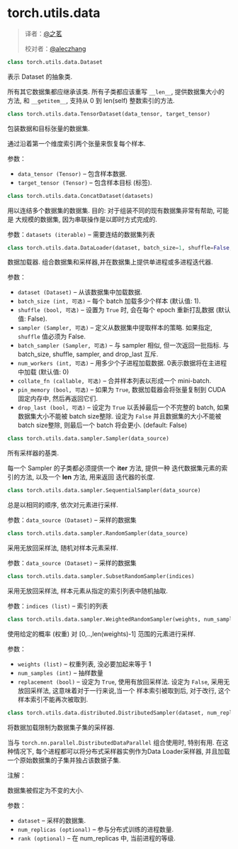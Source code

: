 # torch.utils.data

> 译者：[@之茗](https://github.com/mayuanucas)
> 
> 校对者：[@aleczhang](http://community.apachecn.org/?/people/aleczhang)

```py
class torch.utils.data.Dataset
```

表示 Dataset 的抽象类.

所有其它数据集都应继承该类. 所有子类都应该重写 `__len__`, 提供数据集大小的方法, 和 `__getitem__`, 支持从 0 到 len(self) 整数索引的方法.

```py
class torch.utils.data.TensorDataset(data_tensor, target_tensor)
```

包装数据和目标张量的数据集.

通过沿着第一个维度索引两个张量来恢复每个样本.

参数：

*   `data_tensor (Tensor)` – 包含样本数据.
*   `target_tensor (Tensor)` – 包含样本目标 (标签).



```py
class torch.utils.data.ConcatDataset(datasets)
```

用以连结多个数据集的数据集. 目的: 对于组装不同的现有数据集非常有帮助, 可能是 大规模的数据集, 因为串联操作是以即时方式完成的.

参数：`datasets (iterable)` – 需要连结的数据集列表


```py
class torch.utils.data.DataLoader(dataset, batch_size=1, shuffle=False, sampler=None, batch_sampler=None, num_workers=0, collate_fn=<function default_collate at 0x4316c08>, pin_memory=False, drop_last=False)
```

数据加载器. 组合数据集和采样器,并在数据集上提供单进程或多进程迭代器.

参数：

*   `dataset (Dataset)` – 从该数据集中加载数据.
*   `batch_size (int, 可选)` – 每个 batch 加载多少个样本 (默认值: 1).
*   `shuffle (bool, 可选)` – 设置为 `True` 时, 会在每个 epoch 重新打乱数据 (默认值: False).
*   `sampler (Sampler, 可选)` – 定义从数据集中提取样本的策略. 如果指定, `shuffle` 值必须为 False.
*   `batch_sampler (Sampler, 可选)` – 与 sampler 相似, 但一次返回一批指标. 与 batch_size, shuffle, sampler, and drop_last 互斥.
*   `num_workers (int, 可选)` – 用多少个子进程加载数据. 0表示数据将在主进程中加载 (默认值: 0)
*   `collate_fn (callable, 可选)` – 合并样本列表以形成一个 mini-batch.
*   `pin_memory (bool, 可选)` – 如果为 `True`, 数据加载器会将张量复制到 CUDA 固定内存中, 然后再返回它们.
*   `drop_last (bool, 可选)` – 设定为 `True` 以丢掉最后一个不完整的 batch, 如果数据集大小不能被 batch size整除. 设定为 `False` 并且数据集的大小不能被 batch size整除, 则最后一个 batch 将会更小. (default: False)



```py
class torch.utils.data.sampler.Sampler(data_source)
```

所有采样器的基类.

每一个 Sampler 的子类都必须提供一个 __iter__ 方法, 提供一种 迭代数据集元素的索引的方法, 以及一个 __len__ 方法, 用来返回 迭代器的长度.

```py
class torch.utils.data.sampler.SequentialSampler(data_source)
```

总是以相同的顺序, 依次对元素进行采样.

参数：`data_source (Dataset)` – 采样的数据集


```py
class torch.utils.data.sampler.RandomSampler(data_source)
```

采用无放回采样法, 随机对样本元素采样.

参数：`data_source (Dataset)` – 采样的数据集


```py
class torch.utils.data.sampler.SubsetRandomSampler(indices)
```

采用无放回采样法, 样本元素从指定的索引列表中随机抽取.

参数：`indices (list)` – 索引的列表


```py
class torch.utils.data.sampler.WeightedRandomSampler(weights, num_samples, replacement=True)
```

使用给定的概率 (权重) 对 [0,..,len(weights)-1] 范围的元素进行采样.

参数：

*   `weights (list)` – 权重列表, 没必要加起来等于 1
*   `num_samples (int)` – 抽样数量
*   `replacement (bool)` – 设定为 `True`, 使用有放回采样法. 设定为 `False`, 采用无放回采样法, 这意味着对于一行来说,当一个 样本索引被取到后, 对于改行, 这个样本索引不能再次被取到.



```py
class torch.utils.data.distributed.DistributedSampler(dataset, num_replicas=None, rank=None)
```

将数据加载限制为数据集子集的采样器.

当与 `torch.nn.parallel.DistributedDataParallel` 组合使用时, 特别有用. 在这种情况下, 每个进程都可以将分布式采样器实例作为Data Loader采样器, 并且加载一个原始数据集的子集并独占该数据子集.

注解：

数据集被假定为不变的大小.

参数：

*   `dataset` – 采样的数据集.
*   `num_replicas (optional)` – 参与分布式训练的进程数量.
*   `rank (optional)` – 在 num_replicas 中, 当前进程的等级.


